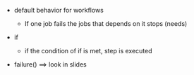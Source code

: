 - default behavior for workflows
  - If one job fails the jobs that depends on it stops (needs)

- if
  - if the condition of if is met, step is executed

- failure() ==> look in slides